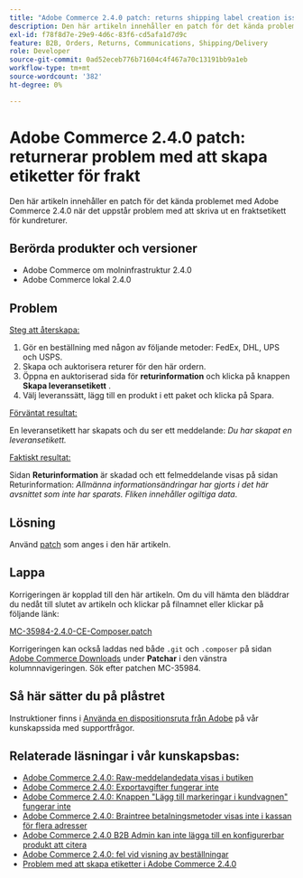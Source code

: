 ```yaml
---
title: "Adobe Commerce 2.4.0 patch: returns shipping label creation issue"
description: Den här artikeln innehåller en patch för det kända problemet med Adobe Commerce 2.4.0 när det uppstår problem med att skriva ut en fraktsetikett för kundreturer.
exl-id: f78f8d7e-29e9-4d6c-83f6-cd5afa1d7d9c
feature: B2B, Orders, Returns, Communications, Shipping/Delivery
role: Developer
source-git-commit: 0ad52eceb776b71604c4f467a70c13191bb9a1eb
workflow-type: tm+mt
source-wordcount: '382'
ht-degree: 0%

---
```


# Adobe Commerce 2.4.0 patch: returnerar problem med att skapa etiketter för frakt

Den här artikeln innehåller en patch för det kända problemet med Adobe Commerce 2.4.0 när det uppstår problem med att skriva ut en fraktsetikett för kundreturer.

## Berörda produkter och versioner

* Adobe Commerce om molninfrastruktur 2.4.0
* Adobe Commerce lokal 2.4.0

## Problem

<u>Steg att återskapa:</u>

1. Gör en beställning med någon av följande metoder: FedEx, DHL, UPS och USPS.
1. Skapa och auktorisera returer för den här ordern.
1. Öppna en auktoriserad sida för **returinformation** och klicka på knappen **Skapa leveransetikett** .
1. Välj leveranssätt, lägg till en produkt i ett paket och klicka på Spara.

<u>Förväntat resultat:</u>

En leveransetikett har skapats och du ser ett meddelande: *Du har skapat en leveransetikett.*

<u>Faktiskt resultat:</u>

Sidan **Returinformation** är skadad och ett felmeddelande visas på sidan Returinformation: *Allmänna informationsändringar har gjorts i det här avsnittet som inte har sparats. Fliken innehåller ogiltiga data*.

## Lösning

Använd [patch](assets/MC-35984-2.4.0-CE-composer.patch.zip) som anges i den här artikeln.

## Lappa

Korrigeringen är kopplad till den här artikeln. Om du vill hämta den bläddrar du nedåt till slutet av artikeln och klickar på filnamnet eller klickar på följande länk:

[MC-35984-2.4.0-CE-Composer.patch](assets/MC-35984-2.4.0-CE-composer.patch.zip)

Korrigeringen kan också laddas ned både `.git` och `.composer` på sidan [Adobe Commerce Downloads](https://magento.com/tech-resources/download) under **Patchar** i den vänstra kolumnnavigeringen. Sök efter patchen MC-35984.

## Så här sätter du på plåstret

Instruktioner finns i [Använda en dispositionsruta från Adobe](/help/how-to/general/how-to-apply-a-composer-patch-provided-by-magento.md) på vår kunskapssida med supportfrågor.

## Relaterade läsningar i vår kunskapsbas:

* [Adobe Commerce 2.4.0: Raw-meddelandedata visas i butiken](/help/troubleshooting/storefront/magento-2-4-0-issue-storefront-raw-message-data-display.md)
* [Adobe Commerce 2.4.0: Exportavgifter fungerar inte](/help/troubleshooting/miscellaneous/magento-2-4-0-known-issue-export-tax-rates-does-not-work.md)
* [Adobe Commerce 2.4.0: Knappen &quot;Lägg till markeringar i kundvagnen&quot; fungerar inte](/help/troubleshooting/miscellaneous/magento-2-4-0-add-selections-to-my-cart-does-not-work.md)
* [Adobe Commerce 2.4.0: Braintree betalningsmetoder visas inte i kassan för flera adresser](/help/troubleshooting/payments/magento-2-4-0-braintree-not-in-multiple-addresses-checkout.md)
* [Adobe Commerce 2.4.0 B2B Admin kan inte lägga till en konfigurerbar produkt att citera](/help/troubleshooting/miscellaneous/magento-2-4-0-b2b-admin-can-t-add-configurable-product-to-quote.md)
* [Adobe Commerce 2.4.0: fel vid visning av beställningar](/help/troubleshooting/storefront/magento-2-4-0-known-issue-orders-display-error.md)
* [Problem med att skapa etiketter i Adobe Commerce 2.4.0](/help/troubleshooting/known-issues-patches-attached/shipping-labels-creation-known-issue-in-magento-2-4-0.md)
